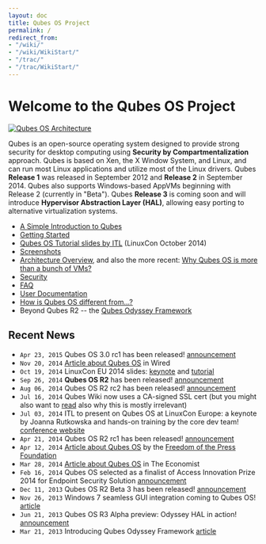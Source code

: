 ```yaml
---
layout: doc
title: Qubes OS Project
permalink: /
redirect_from: 
- "/wiki/"
- "/wiki/WikiStart/"
- "/trac/"
- "/trac/WikiStart/"
---
```


Welcome to the Qubes OS Project
===============================

[![Qubes OS Architecture](/attachment/wiki/QubesArchitecture/qubes-arch-diagram-1.png)](/doc/QubesArchitecture/)

Qubes is an open-source operating system designed to provide strong security for desktop computing using **Security by Compartmentalization** approach. Qubes is based on Xen, the X Window System, and Linux, and can run most Linux applications and utilize most of the Linux drivers. Qubes **Release 1** was released in September 2012 and **Release 2** in September 2014. Qubes also supports Windows-based AppVMs beginning with Release 2 (currently in "Beta"). Qubes **Release 3** is coming soon and will introduce **Hypervisor Abstraction Layer (HAL)**, allowing easy porting to alternative virtualization systems.

-   [A Simple Introduction to Qubes](/doc/SimpleIntro/)
-   [Getting Started](/doc/GettingStarted/)
-   [Qubes OS Tutorial slides by ITL](http://www.invisiblethingslab.com/resources/2014/LinuxCon_2014_Qubes_Tutorial.pdf) (LinuxCon October 2014)
-   [Screenshots](/doc/QubesScreenshots/)
-   [Architecture Overview](/doc/QubesArchitecture/), and also the more recent: [Why Qubes OS is more than a bunch of VMs?](http://www.invisiblethingslab.com/resources/2014/Software_compartmentalization_vs_physical_separation.pdf)
-   [Security](/doc/QubesSecurity/)
-   [FAQ](/doc/UserFaq/)
-   [User Documentation](/doc/UserDoc/)
-   [How is Qubes OS different from...?](http://blog.invisiblethings.org/2012/09/12/how-is-qubes-os-different-from.html)
-   Beyond Qubes R2 -- the [Qubes Odyssey Framework](http://blog.invisiblethings.org/2013/03/21/introducing-qubes-odyssey-framework.html)

Recent News
-----------
-   `Apr 23, 2015` Qubes OS 3.0 rc1 has been released! [announcement](http://blog.invisiblethings.org/2015/04/23/qubes-30rc1-and-roadmap.html)
-   `Nov 20, 2014` [Article about Qubes OS](http://www.wired.com/2014/11/protection-from-hackers/) in Wired
-   `Oct 19, 2014` LinuxCon EU 2014 slides: [keynote](http://www.invisiblethingslab.com/resources/2014/LinuxCon_2014_Qubes_Keynote.pdf) and [tutorial](http://www.invisiblethingslab.com/resources/2014/LinuxCon_2014_Qubes_Tutorial.pdf)
-   `Sep 26, 2014` **Qubes OS R2** has been released! [announcement](http://blog.invisiblethings.org/2014/09/26/announcing-qubes-os-release-2.html)
-   `Aug 06, 2014` Qubes OS R2 rc2 has been released! [announcement](http://blog.invisiblethings.org/2014/08/06/qubes-os-r2-rc2-debian-template-ssled.html)
-   `Jul 16, 2014` Qubes Wiki now uses a CA-signed SSL cert (but you might also want to [read](https://groups.google.com/forum/#!topic/qubes-users/LsDpKnwN6w8) also why this is mostly irrelevant)
-   `Jul 03, 2014` ITL to present on Qubes OS at LinuxCon Europe: a keynote by Joanna Rutkowska and hands-on training by the core dev team! [conference website](http://events.linuxfoundation.org/events/linuxcon-europe)
-   `Apr 21, 2014` Qubes OS R2 rc1 has been released! [announcement](http://blog.invisiblethings.org/2014/04/20/qubes-os-r2-rc1-has-been-released.html)
-   `Apr 12, 2014` [Article about Qubes OS](https://pressfreedomfoundation.org/blog/2014/04/operating-system-can-protect-you-even-if-you-get-hacked) by the [Freedom of the Press Foundation](https://pressfreedomfoundation.org/about/board)
-   `Mar 28, 2014` [Article about Qubes OS](http://www.economist.com/blogs/babbage/2014/03/computer-security) in The Economist
-   `Feb 16, 2014` Qubes OS selected as a finalist of Access Innovation Prize 2014 for Endpoint Security Solution [announcement](https://www.accessnow.org/blog/2014/02/13/endpoint-security-prize-finalists-announced?utm_content=buffere803e&utm_medium=social&utm_source=twitter.com&utm_campaign=buffer)
-   `Dec 11, 2013` Qubes OS R2 Beta 3 has been released! [announcement](http://blog.invisiblethings.org/2013/12/10/qubes-r2-beta-3-has-been-released.html)
-   `Nov 26, 2013` Windows 7 seamless GUI integration coming to Qubes OS! [article](http://blog.invisiblethings.org/2013/11/26/windows-7-seamless-gui-integration.html)
-   `Jun 21, 2013` Qubes OS R3 Alpha preview: Odyssey HAL in action! [announcement](http://blog.invisiblethings.org/2013/06/21/qubes-os-r3-alpha-preview-odyssey-hal.html)
-   `Mar 21, 2013` Introducing Qubes Odyssey Framework [article](http://blog.invisiblethings.org/2013/03/21/introducing-qubes-odyssey-framework.html)











